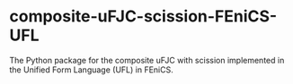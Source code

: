 # composite-uFJC-scission-FEniCS-UFL
The Python package for the composite uFJC with scission implemented in the Unified Form Language (UFL) in FEniCS.
